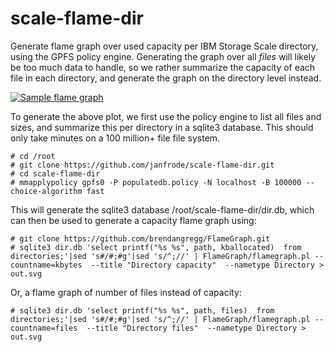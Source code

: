 # scale-flame-dir
Generate flame graph over used capacity per IBM Storage Scale directory, using the GPFS policy engine. Generating the graph over all *files* will likely be too much data to handle, so we rather summarize the capacity of each file in each directory, and generate the graph on the directory level instead.

[![Sample flame graph](https://tanso.net/scale-flame-dir/forum-lab.svg)](https://tanso.net/scale-flame-dir/forum-lab.svg)


To generate the above plot, we first use the policy engine to list all files and sizes, and summarize this per directory in a sqlite3 database. This should only take minutes on a 100 million+ file file system.

```
# cd /root
# git clone https://github.com/janfrode/scale-flame-dir.git
# cd scale-flame-dir
# mmapplypolicy gpfs0 -P populatedb.policy -N localhost -B 100000 --choice-algorithm fast
```

This will generate the sqlite3 database /root/scale-flame-dir/dir.db, which can then be used to generate a capacity flame graph using:

```
# git clone https://github.com/brendangregg/FlameGraph.git
# sqlite3 dir.db 'select printf("%s %s", path, kballocated)  from directories;'|sed 's#/#;#g'|sed 's/^;//' | FlameGraph/flamegraph.pl --countname=kbytes  --title "Directory capacity"  --nametype Directory > out.svg
```

Or, a flame graph of number of files instead of capacity:

```
# sqlite3 dir.db 'select printf("%s %s", path, files)  from directories;'|sed 's#/#;#g'|sed 's/^;//' | FlameGraph/flamegraph.pl --countname=files  --title "Directory files"  --nametype Directory > out.svg
```


